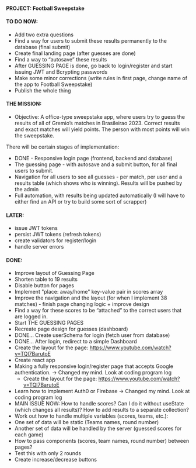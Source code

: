 #### PROJECT: Football Sweepstake

#### TO DO NOW:

- Add two extra questions
- Find a way for users to submit these results permanently to the database (final submit)
- Create final landing page (after guesses are done)
- Find a way to “autosave” these results
- After GUESSING PAGE is done, go back to login/register and start issuing JWT and Bcrypting passwords
- Make some minor corrections (write rules in first page, change name of the app to Football Sweepstake)
- Publish the whole thing

#### THE MISSION:

- Objective:
  A office-type sweepstake app, where users try to guess the results of all of Gremio’s matches in Brasileirao 2023. Correct results and exact matches will yield points. The person with most points will win the sweepstake.

There will be certain stages of implementation:

- DONE - Responsive login page (frontend, backend and database)
- The guessing page - with autosave and a submit button, for all final users to submit.
- Navigation for all users to see all guesses - per match, per user and a results table (which shows who is winning). Results will be pushed by the admin
- Full automation, with results being updated automatically (I will have to either find an API or try to build some sort of scrapper)

#### LATER:

- issue JWT tokens
- persist JWT tokens (refresh tokens)
- create validators for register/login
- handle server errors

#### DONE:

- Improve layout of Guessing Page
- Shorten table to 19 results
- Disable button for pages
- Implement "place: away/home" key-value pair in scores array
- Improve the navigation and the layout (for when I implement 38 matches) - finish page changing logic + improve design
- Find a way for these scores to be “attached” to the correct users that are logged in.
- Start THE GUESSING PAGES
- Recreate page design for guesses (dashboard)
- DONE... Create userSchema for login (fetch user from database)
- DONE... After login, redirect to a simple Dashboard
- Create the layout for the page: https://www.youtube.com/watch?v=TQl7BarutoE
- Create react app
- Making a fully responsive login/register page that accepts Google authentication. -> Changed my mind. Look at coding program log
  - Create the layout for the page: https://www.youtube.com/watch?v=TQl7BarutoE
- Learn how to implement Auth0 or Firebase -> Changed my mind. Look at coding program log
- MAIN ISSUE NOW: How to handle scores? Can I do it without useState (which changes all results)? How to add results to a separate collection?
- Work out how to handle multiple variables (scores, teams, etc.):
- One set of data will be static (Teams names, round number)
- Another set of data will be handled by the server (guessed scores for each game)
- How to pass components (scores, team names, round number) between pages?
- Test this with only 2 rounds
- Create increase/decrease buttons
